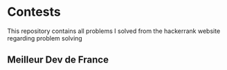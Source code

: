 # Contests
This repository contains all problems I solved from the hackerrank website regarding problem solving

## Meilleur Dev de France
